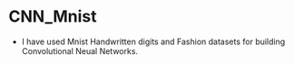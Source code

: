# CNN_Mnist
- I have used Mnist Handwritten digits and Fashion datasets for building Convolutional Neual Networks.
